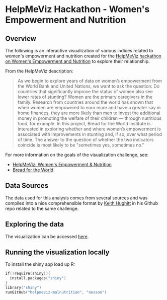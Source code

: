HelpMeViz Hackathon - Women's Empowerment and Nutrition
=============

Overview
--------

The following is an interactive visualization of various indices related to women's empowerment and nutrition created for the 
[HelpMeViz](http://helpmeviz.com/) [hackathon on Women's Empowerment and Nutrition](http://helpmeviz.com/2014/06/28/hackathon-womens-empowerment-nutrition/) to explore their relationship.

From the HelpMeViz description:

> As we begin to explore years of data on women’s empowerment from the World
> Bank and United Nations, we want to ask the question: Do countries that
> significantly improve the status of women also see lower rates of stunting?
> Women are the primary caregivers in the family. Research from countries
> around the world has shown that when women are empowered to earn more and
> have a greater say in home finances, they are more likely than men to invest
> the additional money in promoting the welfare of their children — through
> nutritious food, for example. In this project, Bread for the World Institute
> is interested in exploring whether and where women’s empowerment is
> associated with improvements in stunting and, if so, over what period of
> time. The answer to the question of whether the two indicators coincide is
> most likely to be "sometimes yes, sometimes no."

For more information on the goals of the visualization challenge, see:

* [HelpMeViz: Women's Empowerment &
  Nutrition](http://helpmeviz.com/2014/06/28/hackathon-womens-empowerment-nutrition/)
* [Bread for the World](http://www.bread.org/institute/)

Data Sources
------------

The data used for this analysis comes from several sources and was compiled into a nice comprehensible format by [Keith Hughitt](https://github.com/khughitt/helpmeviz-womens-empowerment) in his Github repo related to the same challenge.


Exploring the data
----------------
The visualization can be accessed [here](https://jpaulson.shinyapps.io/helpmeviz/).

Running the visualization locally
----------------

To install the shiny app load up R:
```S
if(!require(shiny)){
  install.packages("shiny")
}
library("shiny")
runGitHub("helpmeviz-malnutrition", "nosson")
```

